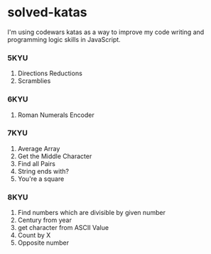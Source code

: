 # solved-katas
I'm using codewars katas as a way to improve my code writing and programming logic skills in JavaScript. 

### 5KYU
1. Directions Reductions
2. Scramblies

### 6KYU
1. Roman Numerals Encoder


### 7KYU
1. Average Array
2. Get the Middle Character
3. Find all Pairs
4. String ends with?
5. You're a square

### 8KYU
1. Find numbers which are divisible by given number
2. Century from year
3. get character from ASCII Value
4. Count by X
5. Opposite number



